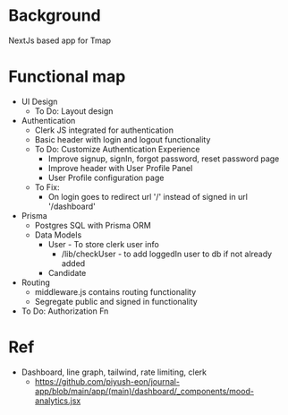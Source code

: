 # Background

NextJs based app for Tmap

# Functional map

- UI Design
  - To Do: Layout design
- Authentication
  - Clerk JS integrated for authentication
  - Basic header with login and logout functionality
  - To Do: Customize Authentication Experience
    - Improve signup, signIn, forgot password, reset password page
    - Improve header with User Profile Panel
    - User Profile configuration page
  - To Fix:
    - On login goes to redirect url '/' instead of signed in url '/dashboard'
- Prisma
  - Postgres SQL with Prisma ORM
  - Data Models
    - User - To store clerk user info
      - /lib/checkUser - to add loggedIn user to db if not already added
    - Candidate
- Routing
  - middleware.js contains routing functionality
  - Segregate public and signed in functionality
- To Do: Authorization Fn

# Ref

- Dashboard, line graph, tailwind, rate limiting, clerk
  - https://github.com/piyush-eon/journal-app/blob/main/app/(main)/dashboard/_components/mood-analytics.jsx
